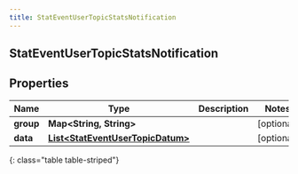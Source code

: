 ```yaml
---
title: StatEventUserTopicStatsNotification
---
```

## StatEventUserTopicStatsNotification


## Properties

| Name | Type | Description | Notes |
| ------------ | ------------- | ------------- | ------------- |
| **group** | **Map&lt;String, String&gt;** |  |  [optional] |
| **data** | [**List&lt;StatEventUserTopicDatum&gt;**](StatEventUserTopicDatum.html) |  |  [optional] |
{: class="table table-striped"}



